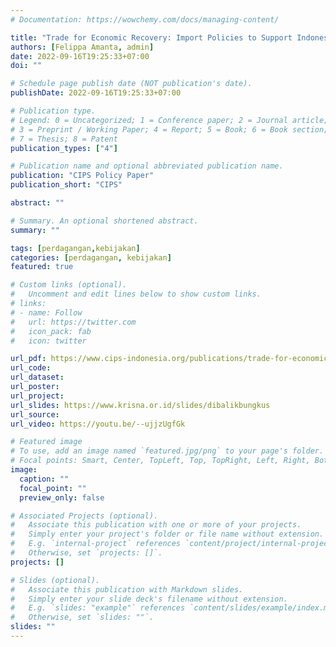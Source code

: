 ```yaml
---
# Documentation: https://wowchemy.com/docs/managing-content/

title: "Trade for Economic Recovery: Import Policies to Support Indonesia’s F&B Sector"
authors: [Felippa Amanta, admin]
date: 2022-09-16T19:25:33+07:00
doi: ""

# Schedule page publish date (NOT publication's date).
publishDate: 2022-09-16T19:25:33+07:00

# Publication type.
# Legend: 0 = Uncategorized; 1 = Conference paper; 2 = Journal article;
# 3 = Preprint / Working Paper; 4 = Report; 5 = Book; 6 = Book section;
# 7 = Thesis; 8 = Patent
publication_types: ["4"]

# Publication name and optional abbreviated publication name.
publication: "CIPS Policy Paper"
publication_short: "CIPS"

abstract: ""

# Summary. An optional shortened abstract.
summary: ""

tags: [perdagangan,kebijakan]
categories: [perdagangan, kebijakan]
featured: true

# Custom links (optional).
#   Uncomment and edit lines below to show custom links.
# links:
# - name: Follow
#   url: https://twitter.com
#   icon_pack: fab
#   icon: twitter

url_pdf: https://www.cips-indonesia.org/publications/trade-for-economic-recovery%3A-import-policies-to-support-indonesia%E2%80%99s-f%26b-sector?lang=id
url_code:
url_dataset:
url_poster:
url_project:
url_slides: https://www.krisna.or.id/slides/dibalikbungkus
url_source:
url_video: https://youtu.be/--ujjzUgfGk

# Featured image
# To use, add an image named `featured.jpg/png` to your page's folder. 
# Focal points: Smart, Center, TopLeft, Top, TopRight, Left, Right, BottomLeft, Bottom, BottomRight.
image:
  caption: ""
  focal_point: ""
  preview_only: false

# Associated Projects (optional).
#   Associate this publication with one or more of your projects.
#   Simply enter your project's folder or file name without extension.
#   E.g. `internal-project` references `content/project/internal-project/index.md`.
#   Otherwise, set `projects: []`.
projects: []

# Slides (optional).
#   Associate this publication with Markdown slides.
#   Simply enter your slide deck's filename without extension.
#   E.g. `slides: "example"` references `content/slides/example/index.md`.
#   Otherwise, set `slides: ""`.
slides: ""
---
```

